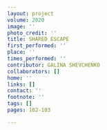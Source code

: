 ```yaml
---
layout: project
volume: 2020
image: ''
photo_credit: ''
title: SHARED ESCAPE
first_performed: ''
place: ''
times_performed: ''
contributor: GALINA SHEVCHENKO
collaborators: []
home: ''
links: []
contact: ''
footnote: ''
tags: []
pages: 102-103

---
```




